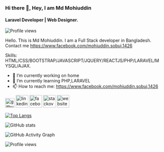 ### Hi there 👋, Hey, I am Md Mohiuddin
#### Laravel Developer | Web Designer.

![Profile views](https://gpvc.arturio.dev/Mohiuddin27) 

Hello. This is Md Mohiuddin. I am a Full Stack developer in Bangladesh. Contact me https://www.facebook.com/mohiuddin.sobuj.1426

Skills: HTML/CSS/BOOTSTRAP/JAVASCRIPT/JQUERY/REACTJS/PHP/LARAVEL/MYSQL/AJAX.

- 🔭 I’m currently working on home 
- 🌱 I’m currently learning PHP,LARAVEL 
- 📫 How to reach me: https://www.facebook.com/mohiuddin.sobuj.1426 


[<img src='https://cdn.jsdelivr.net/npm/simple-icons@3.0.1/icons/github.svg' alt='github' height='30'>](https://github.com/Mohiuddin27)  [<img src='https://cdn.jsdelivr.net/npm/simple-icons@3.0.1/icons/linkedin.svg' alt='linkedin' height='40'>](https://www.linkedin.com/in/md-mohiuddin-700a0019a/)  [<img src='https://cdn.jsdelivr.net/npm/simple-icons@3.0.1/icons/facebook.svg' alt='facebook' height='40'>](https://www.facebook.com/https://www.facebook.com/mohiuddin.sobuj.1426)  [<img src='https://cdn.jsdelivr.net/npm/simple-icons@3.0.1/icons/stackoverflow.svg' alt='stackoverflow' height='40'>](https://stackoverflow.com/users/14426088)  [<img src='https://cdn.jsdelivr.net/npm/simple-icons@3.0.1/icons/icloud.svg' alt='website' height='40'>](http://profile.mohiuddinsobuj.com/)  

[![Top Langs](https://github-readme-stats.vercel.app/api/top-langs/?username=Mohiuddin27)](https://github.com/anuraghazra/github-readme-stats)

![GitHub stats](https://github-readme-stats.vercel.app/api?username=Mohiuddin27&show_icons=true)  

![GitHub Activity Graph](https://activity-graph.herokuapp.com/graph?username=Mohiuddin27)  

![Profile views](https://gpvc.arturio.dev/Mohiuddin27)  
